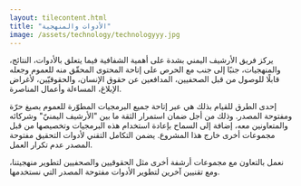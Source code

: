 ```yaml
---
layout: tilecontent.html
title: "الأدوات والمنهجية"
image: /assets/technology/technologyyy.jpg
---
```


يركز فريق الأرشيف اليمني بشدة على أهمية الشفافية  فيما يتعلق بالأدوات، النتائج، والمنهجيات، جنبًا إلى جنب مع الحرص على إتاحة المحتوى المحقّق منه للعموم وجعله قابلًا للوصول من قبل الصحفيين، المدافعين عن حقوق الإنسان، والحقوقيّين، لأغراض الإبلاغ، المساءلة وأعمال المناصرة.

إحدى الطرق للقيام بذلك هي عبر إتاحة جميع البرمجيات المطوّرة للعموم بصيغ حرّة ومفتوحة المصدر. وذلك من أجل ضمان استمرار الثقة ما بين "الأرشيف اليمنيّ" وشركائه والمتعاونين معه، إضافة إلى السماح بإعادة استخدام هذه البرمجيات وتخصيصها من قبل مجموعات أخرى خارج هذا المشروع.  يضمن التكامل التقني لأدوات التحقيق مفتوحة المصدر عدم تكرار العمل.

نعمل بالتعاون مع مجموعات أرشفة أخرى مثل الحقوقيين والصحفيين لتطوير منهجيتنا، ومع تقنيين آخرين لتطوير الأدوات مفتوحة المصدر التي نستخدمها.
